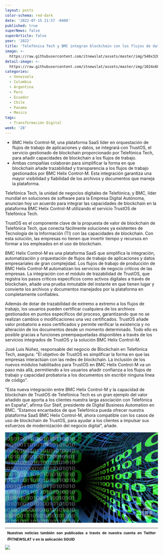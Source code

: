 ```yaml
---
layout: posts
color-schema: red-dark
date: '2022-07-15 21:57 -0400'
published: true
superNews: false
superArticle: false
year: '2022'
title: 'Telefónica Tech y BMC integran blockchain con los flujos de datos '
image: >-
  https://raw.githubusercontent.com/itnewslat/assets/master/img/540x320/datos-p.jpg
detail-image: >-
  https://raw.githubusercontent.com/itnewslat/assets/master/img/1024x680/datos-g.jpg
categories:
  - Venezuela
  - Colombia
  - Argentina
  - Perú
  - Ecuador
  - Chile
  - Panama
  - Mexico
tags:
  - Transformación Digital
week: '28'
---
```

- BMC Helix Control-M, una plataforma SaaS líder en orquestación de flujos de trabajo de aplicaciones y datos, se integrará con TrustOS, el servicio gestionado de blockchain proporcionado por Telefónica Tech, para añadir capacidades de blockchain a los flujos de trabajo.
- Ambas compañías colaboran para simplificar la forma en que blockchain añade trazabilidad y transparencia a los flujos de trabajo gestionados por BMC Helix Control-M. Esta integración garantiza una mayor visibilidad y fiabilidad de los archivos y documentos que maneja la plataforma.

Telefónica Tech, la unidad de negocios digitales de Telefónica, y BMC, líder mundial en soluciones de software para la Empresa Digital Autónoma, anuncian hoy un acuerdo para integrar las capacidades de blockchain en la plataforma BMC Helix Control-M utilizando el servicio TrustOS de Telefónica Tech.

TrustOS es el componente clave de la propuesta de valor de blockchain de Telefónica Tech, que conecta fácilmente soluciones ya existentes de Tecnología de la Información (TI) con las capacidades de blockchain. Con esta solución, las empresas no tienen que invertir tiempo y recursos en formar a los empleados en el uso de blockchain.

BMC Helix Control-M es una plataforma SaaS que simplifica la integración, automatización y orquestación de flujos de trabajo de aplicaciones y datos empresariales de gran complejidad. Los flujos de trabajo de producción de BMC Helix Control-M automatizan los servicios de negocio críticos de las empresas. La integración con el módulo de trazabilidad de TrustOS, que registra los pasos críticos específicos como activos digitales a través de blockchain, añade una prueba inmutable del instante en que tienen lugar y convierte los archivos y documentos manejados por la plataforma en completamente confiables.

Además de dotar de trazabilidad de extremo a extremo a los flujos de trabajo, los usuarios pueden certificar cualquiera de los archivos gestionados en puntos específicos del proceso, garantizando que no se realizan cambios o modificaciones una vez certificados. TrustOS añade valor probatorio a esos certificados y permite verificar la existencia y no alteración de los documentos desde un momento determinado. Todo ello es posible gracias a funciones preempaquetadas disponibles a través de los servicios integrados de TrustOS y la solución BMC Helix Control-M.

José Luis Núñez, responsable del negocio de Blockchain en Telefónica Tech, asegura: "El objetivo de TrustOS es simplificar la forma en que las empresas interactúan con las redes de blockchain. La inclusión de los nuevos módulos habilitados para TrustOS en BMC Helix Control-M va un paso más allá, permitiendo a los usuarios añadir confianza a los flujos de trabajo y capacidad probatoria a los documentos sin escribir ninguna línea de código".

"Esta nueva integración entre BMC Helix Control-M y la capacidad de blockchain de TrustOS de Telefónica Tech es un gran ejemplo del valor añadido que aporta a los clientes nuestra larga asociación con Telefónica en España”, afirma Gur Steif, presidente de Digital Business Automation en BMC. “Estamos encantados de que Telefónica pueda ofrecer nuestra plataforma SaaS BMC Helix Control-M, ahora compatible con los casos de uso de blockchain de TrustOS, para ayudar a los clientes a impulsar sus esfuerzos de modernización del negocio digital”, añade.

![](https://raw.githubusercontent.com/itnewslat/assets/master/img/540x320/datos-p.jpg)

<table style="height: 42px;" width="569">
<tbody>
<tr>
<td style="text-align: justify;"><sub><strong>Nuestras noticias también son publicadas a través de nuestra cuenta en Twitter <a href="https://twitter.com/itnewslat?lang=es">@ITNEWSLAT</a> y en la aplicación <a href="https://squidapp.co/en/">SQUID</a></strong></sub></td>
</tr>
</tbody>
</table>

<img src="https://tracker.metricool.com/c3po.jpg?hash=56f88a41e39ab42c063cc51676587a04"/> 
